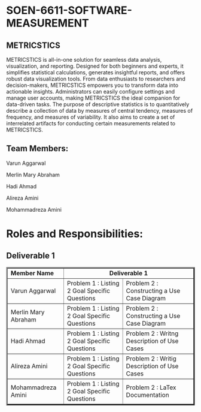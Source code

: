 # SOEN-6611-SOFTWARE-MEASUREMENT
## METRICSTICS

METRICSTICS is all-in-one solution for seamless data analysis, visualization, and reporting. Designed for both beginners and experts, it simplifies statistical calculations, generates insightful reports, and offers robust data visualization tools. From data enthusiasts to researchers and decision-makers, METRICSTICS empowers you to transform data into actionable insights. Administrators can easily configure settings and manage user accounts, making METRICSTICS the ideal companion for data-driven tasks. The purpose of descriptive statistics is to quantitatively describe a collection of data by measures of central tendency, measures of frequency, and measures of variability. It also aims to create a set of interrelated artifacts for conducting certain measurements related to METRICSTICS.  



## Team Members:



Varun Aggarwal	



Merlin Mary Abraham




Hadi Ahmad	



Alireza Amini	



Mohammadreza Amini



# Roles and Responsibilities:

## Deliverable 1
	

  <table border="3px solid">
      <tbody border="2px solid">
         <tr>
            <td><b>Member Name<b></td>
            <td colspan="5" align="center"><b>Deliverable 1<b></td>
         </tr>
         <tr>
            <td>Varun Aggarwal</td>
            <td>Problem 1 : Listing 2 Goal Specific Questions</td>
            <td>Problem 2 : Constructing a Use Case Diagram</td>
         </tr>
         <tr>
            <td>Merlin Mary Abraham</td>
            <td>Problem 1 : Listing 2 Goal Specific Questions</td>
            <td>Problem 2 : Constructing a Use Case Diagram</td>
         </tr>
         <tr>
            <td>Hadi Ahmad</td>
            <td>Problem 1 : Listing 2 Goal Specific Questions</td>
            <td>Problem 2 : Writng Description of Use Cases</td>
         </tr>
         <tr>
            <td>Alireza Amini</td>
            <td>Problem 1 : Listing 2 Goal Specific Questions</td>
            <td>Problem 2 : Writig Description of Use Cases</td>
         </tr>
         <tr>
            <td>Mohammadreza Amini</td>
            <td>Problem 1 : Listing 2 Goal Specific Questions</td>
            <td>Problem 2 : LaTex Documentation</td>
         </tr>
      </tbody>
   </table>

